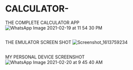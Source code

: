 # CALCULATOR-
THE COMPLETE CALCULATOR APP
![WhatsApp Image 2021-02-19 at 11 54 30 PM](https://user-images.githubusercontent.com/63424869/108545529-e9403380-730d-11eb-9d84-279735c29946.jpeg)
##
THE EMULATOR SCREEN SHOT
![Screenshot_1613759234](https://user-images.githubusercontent.com/63424869/108545822-4a680700-730e-11eb-9576-d7ae56cec491.png)
##
MY PERSONAL DEVICE SCREENSHOT
![WhatsApp Image 2021-02-20 at 9 45 40 AM](https://user-images.githubusercontent.com/63424869/108583631-c8ed9480-7360-11eb-8972-d2ee2d65dc00.jpeg)

